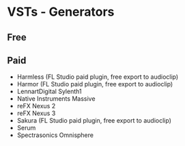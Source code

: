 # VSTs - Generators

## Free

## Paid

- Harmless (FL Studio paid plugin, free export to audioclip) 
- Harmor (FL Studio paid plugin, free export to audioclip)
- LennartDigital Sylenth1
- Native Instruments Massive
- reFX Nexus 2
- reFX Nexus 3
- Sakura (FL Studio paid plugin, free export to audioclip)
- Serum
- Spectrasonics Omnisphere
